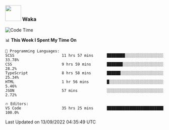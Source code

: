 ### <img src="https://media.giphy.com/media/VgCDAzcKvsR6OM0uWg/giphy.gif" width="50"> Waka

  <!--START_SECTION:waka-->
![Code Time](http://img.shields.io/badge/Code%20Time-862%20hrs%2014%20mins-blue)

📊 **This Week I Spent My Time On** 

```text
💬 Programming Languages: 
SCSS                     11 hrs 57 mins      ████████░░░░░░░░░░░░░░░░░   33.78% 
CSS                      9 hrs 59 mins       ███████░░░░░░░░░░░░░░░░░░   28.2% 
TypeScript               8 hrs 58 mins       ██████░░░░░░░░░░░░░░░░░░░   25.34% 
HTML                     1 hr 56 mins        █░░░░░░░░░░░░░░░░░░░░░░░░   5.46% 
JSON                     57 mins             ░░░░░░░░░░░░░░░░░░░░░░░░░   2.72%

🔥 Editors: 
VS Code                  35 hrs 25 mins      █████████████████████████   100.0%

```


 Last Updated on 13/09/2022 04:35:49 UTC
<!--END_SECTION:waka-->

